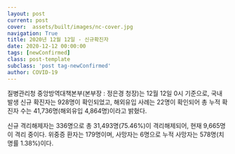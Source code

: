 ```yaml
---
layout: post
current: post
cover:  assets/built/images/nc-cover.jpg
navigation: True
title: 2020년 12월 12일 - 신규확진자
date: 2020-12-12 00:00:00
tags: [newConfirmed]
class: post-template
subclass: 'post tag-newConfirmed'
author: COVID-19
---
```


질병관리청 중앙방역대책본부(본부장 : 정은경 청장)는 12월 12일 0시 기준으로, 
국내 발생 신규 확진자는 928명이 확인되었고, 
해외유입 사례는 22명이 확인되어 총 누적 확진자 수는 41,736명(해외유입 4,864명)이라고 밝혔다.

신규 격리해제자는 336명으로 총 31,493명(75.46%)이 격리해제되어, 현재 9,665명이 격리 중이다. 
위중증 환자는 179명이며, 사망자는 6명으로 누적 사망자는 578명(치명률 1.38%)이다.
